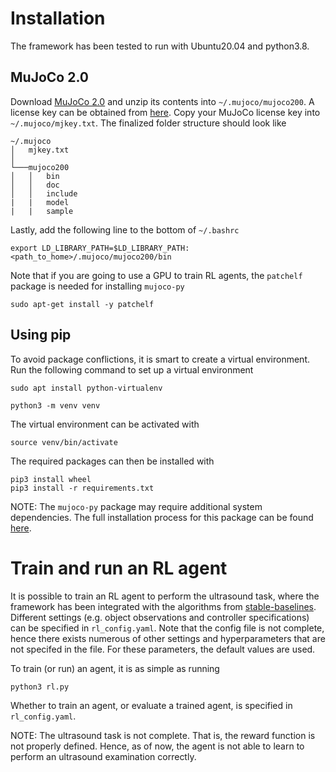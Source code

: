 # Installation 
The framework has been tested to run with Ubuntu20.04 and python3.8. 
## MuJoCo 2.0
Download [MuJoCo 2.0](https://www.roboti.us/index.html) and unzip its contents into `~/.mujoco/mujoco200`.  A license key can be obtained from [here](https://www.roboti.us/license.html). Copy your MuJoCo license key into `~/.mujoco/mjkey.txt`. The finalized folder structure should look like

```
~/.mujoco
│   mjkey.txt   
│    
└───mujoco200
│   │   bin
│   │   doc
│   │   include
|   |   model
|   |   sample
```
Lastly, add the following line to the bottom of `~/.bashrc`
```
export LD_LIBRARY_PATH=$LD_LIBRARY_PATH:<path_to_home>/.mujoco/mujoco200/bin
```
Note that if you are going to use a GPU to train RL agents, the `patchelf` package is needed for installing `mujoco-py`
```
sudo apt-get install -y patchelf
```
## Using pip
To avoid package conflictions, it is smart to create a virtual environment. Run the following command to set up a virtual environment
```
sudo apt install python-virtualenv

python3 -m venv venv
```
The virtual environment can be activated with
```
source venv/bin/activate
```
The required packages can then be installed with 
```
pip3 install wheel  
pip3 install -r requirements.txt
```
NOTE: The `mujoco-py` package may require additional system dependencies. The full installation process for this package can be found [here](https://github.com/openai/mujoco-py).

 # Train and run an RL agent
 It is possible to train an RL agent to perform the ultrasound task, where the framework has been integrated with the algorithms from [stable-baselines](https://github.com/DLR-RM/stable-baselines3). Different settings (e.g. object observations and controller specifications) can be specified in `rl_config.yaml`. Note that the config file is not complete, hence there exists numerous of other settings and hyperparameters that are not specifed in the file. For these parameters, the default values are used. 

 To train (or run) an agent, it is as simple as running
 ```
python3 rl.py
 ``` 
 Whether to train an agent, or evaluate a trained agent, is specified in `rl_config.yaml`.

 NOTE: The ultrasound task is not complete. That is, the reward function is not properly defined. Hence, as of now, the agent is not able to learn to perform an ultrasound examination correctly.